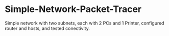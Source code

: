 # Simple-Network-Packet-Tracer
Simple network with two subnets, each with 2 PCs and 1 Printer, configured router and hosts, and tested conectivity.

